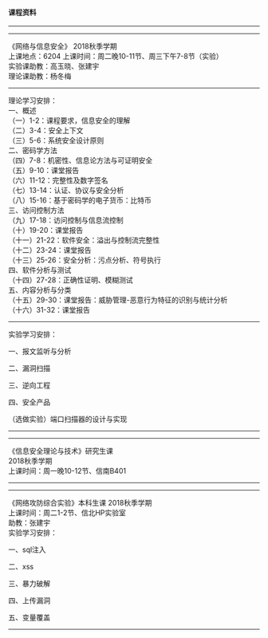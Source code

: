 #### 课程资料
----
----
《网络与信息安全》
2018秋季学期  
上课地点：6204
上课时间：周二晚10-11节、周三下午7-8节（实验）  
实验课助教：高玉晓、张建宇  
理论课助教：杨冬梅  

---
理论学习安排：  
一、概述  
（一）1-2：课程要求，信息安全的理解  
（二）3-4：安全上下文  
（三）5-6：系统安全设计原则  
二、密码学方法  
（四）7-8：机密性、信息论方法与可证明安全  
（五）9-10：课堂报告  
（六）11-12：完整性及数字签名  
（七）13-14：认证、协议与安全分析  
（八）15-16：基于密码学的电子货币：比特币  
三、访问控制方法  
（九）17-18：访问控制与信息流控制  
（十）19-20：课堂报告   
（十一）21-22：软件安全：溢出与控制流完整性  
（十二）23-24：课堂报告  
（十三）25-26：安全分析：污点分析、符号执行  
四、软件分析与测试  
（十四）27-28：正确性证明、模糊测试  
五、内容分析与分类  
（十五）29-30：课堂报告：威胁管理-恶意行为特征的识别与统计分析  
（十六）31-32：课堂报告  

---

实验学习安排：

一、报文监听与分析

二、漏洞扫描

三、逆向工程

四、安全产品

（选做实验）端口扫描器的设计与实现

----
----
《信息安全理论与技术》研究生课  
2018秋季学期  
上课时间：周一晚10-12节、信南B401  

----
----
《网络攻防综合实验》本科生课
2018秋季学期  
上课时间：周二1-2节、信北HP实验室  
助教：张建宇  
实验学习安排：  

一、sql注入

二、xss

三、暴力破解

四、上传漏洞

五、变量覆盖

----
